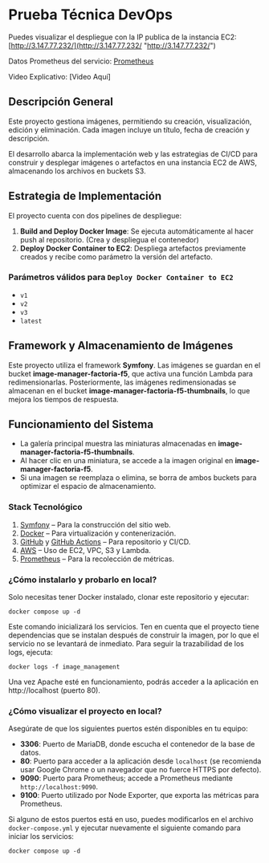 # Prueba Técnica DevOps

Puedes visualizar el despliegue con la IP publica de la instancia EC2: [http://3.147.77.232/](http://3.147.77.232/ "http://3.147.77.232/")

Datos Prometheus del servicio: [Prometheus](http://3.147.77.232:9090/ "Prometheus")

Video Explicativo: [Video Aquí]


## Descripción General

Este proyecto gestiona imágenes, permitiendo su creación, visualización, edición y eliminación. Cada imagen incluye un título, fecha de creación y descripción.

El desarrollo abarca la implementación web y las estrategias de CI/CD para construir y desplegar imágenes o artefactos en una instancia EC2 de AWS, almacenando los archivos en buckets S3.

## Estrategia de Implementación

El proyecto cuenta con dos pipelines de despliegue:

1. **Build and Deploy Docker Image**: Se ejecuta automáticamente al hacer push al repositorio. (Crea y despliegua el contenedor)
2. **Deploy Docker Container to EC2**: Despliega artefactos previamente creados y recibe como parámetro la versión del artefacto.

### Parámetros válidos para `Deploy Docker Container to EC2`
- `v1`
- `v2`
- `v3`
- `latest`

## Framework y Almacenamiento de Imágenes

Este proyecto utiliza el framework **Symfony**. Las imágenes se guardan en el bucket **image-manager-factoria-f5**, que activa una función Lambda para redimensionarlas. Posteriormente, las imágenes redimensionadas se almacenan en el bucket **image-manager-factoria-f5-thumbnails**, lo que mejora los tiempos de respuesta.

## Funcionamiento del Sistema

- La galería principal muestra las miniaturas almacenadas en **image-manager-factoria-f5-thumbnails**.
- Al hacer clic en una miniatura, se accede a la imagen original en **image-manager-factoria-f5**.
- Si una imagen se reemplaza o elimina, se borra de ambos buckets para optimizar el espacio de almacenamiento.

### Stack Tecnológico

1. [Symfony](https://symfony.com/doc/current/setup.html "Symfony") – Para la construcción del sitio web.
2. [Docker](https://www.docker.com/ "Docker") – Para virtualización y contenerización.
3. [GitHub](https://github.com/ "GitHub") y [GitHub Actions](https://docs.github.com/es/actions "GitHubActions") – Para repositorio y CI/CD.
4. [AWS](https://aws.amazon.com/es/ "AWS") – Uso de EC2, VPC, S3 y Lambda.
5. [Prometheus](https://prometheus.io/ "Prometheus") – Para la recolección de métricas.

### ¿Cómo instalarlo y probarlo en local?

Solo necesitas tener Docker instalado, clonar este repositorio y ejecutar:

`docker compose up -d`

Este comando inicializará los servicios. Ten en cuenta que el proyecto tiene dependencias que se instalan después de construir la imagen, por lo que el servicio no se levantará de inmediato. Para seguir la trazabilidad de los logs, ejecuta:

`docker logs -f image_management`

Una vez Apache esté en funcionamiento, podrás acceder a la aplicación en http://localhost (puerto 80).

### ¿Cómo visualizar el proyecto en local?

Asegúrate de que los siguientes puertos estén disponibles en tu equipo:

- **3306**: Puerto de MariaDB, donde escucha el contenedor de la base de datos.
- **80**: Puerto para acceder a la aplicación desde `localhost` (se recomienda usar Google Chrome o un navegador que no fuerce HTTPS por defecto).
- **9090**: Puerto para Prometheus; accede a Prometheus mediante `http://localhost:9090`.
- **9100**: Puerto utilizado por Node Exporter, que exporta las métricas para Prometheus.

Si alguno de estos puertos está en uso, puedes modificarlos en el archivo `docker-compose.yml` y ejecutar nuevamente el siguiente comando para iniciar los servicios:

`docker compose up -d`
